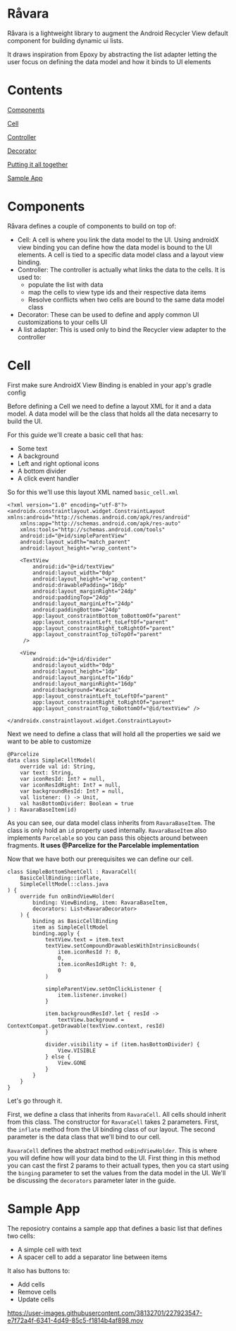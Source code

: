# Råvara

Råvara is a lightweight library to augment the Android Recycler View default component for building dynamic ui lists. 

It draws inspiration from Epoxy by abstracting the list adapter letting the user focus on defining the data model and how it binds to UI elements

# Contents
[Components](#Components)

[Cell](#Cell)

[Controller](#Controller)

[Decorator](#Decorator)

[Putting it all together](#Putting-it-all-together)

[Sample App](#Sample-App)


# Components

Råvara defines a couple of components to build on top of:

- Cell: A cell is where you link the data model to the UI. Using androidX view binding you can define how the data model is bound to the UI elements.
A cell is tied to a specific data model class and a layout view binding.
- Controller: The controller is actually what links the data to the cells. 
It is used to:
  - populate the list with data
  - map the cells to view type ids and their respective data items
  - Resolve conflicts when two cells are bound to the same data model class
- Decorator: These can be used to define and apply common UI customizations to your cells UI
- A list adapter: This is used only to bind the Recycler view adapter to the controller

# Cell

First make sure AndroidX View Binding is enabled in your app's gradle config

Before defining a Cell we need to define a layout XML for it and a data model.
A data model will be the class that holds all the data necesarry to build the UI.

For this guide we'll create a basic cell that has:
- Some text
- A background
- Left and right optional icons
- A bottom divider
- A click event handler

So for this we'll use this layout XML named `basic_cell.xml`

```
<?xml version="1.0" encoding="utf-8"?>
<androidx.constraintlayout.widget.ConstraintLayout xmlns:android="http://schemas.android.com/apk/res/android"
    xmlns:app="http://schemas.android.com/apk/res-auto"
    xmlns:tools="http://schemas.android.com/tools"
    android:id="@+id/simpleParentView"
    android:layout_width="match_parent"
    android:layout_height="wrap_content">

    <TextView
        android:id="@+id/textView"
        android:layout_width="0dp"
        android:layout_height="wrap_content"
        android:drawablePadding="16dp"
        android:layout_marginRight="24dp"
        android:paddingTop="24dp"
        android:layout_marginLeft="24dp"
        android:paddingBottom="24dp"
        app:layout_constraintBottom_toBottomOf="parent"
        app:layout_constraintLeft_toLeftOf="parent"
        app:layout_constraintRight_toRightOf="parent"
        app:layout_constraintTop_toTopOf="parent"
     />

    <View
        android:id="@+id/divider"
        android:layout_width="0dp"
        android:layout_height="1dp"
        android:layout_marginLeft="16dp"
        android:layout_marginRight="16dp"
        android:background="#acacac"
        app:layout_constraintLeft_toLeftOf="parent"
        app:layout_constraintRight_toRightOf="parent"
        app:layout_constraintTop_toBottomOf="@id/textView" />

</androidx.constraintlayout.widget.ConstraintLayout>
```
Next we need to define a class that will hold all the properties we said we want to be able to customize

```
@Parcelize
data class SimpleCelltModel(
    override val id: String,
    var text: String,
    var iconResId: Int? = null,
    var iconResIdRight: Int? = null,
    var backgroundResId: Int? = null,
    val listener: () -> Unit,
    val hasBottomDivider: Boolean = true
) : RavaraBaseItem(id)
```
As you can see, our data model class inherits from `RavaraBaseItem`. The class is only hold an `id` property used internally. `RavaraBaseItem` also implements `Parcelable` so you can pass this objects around between fragments. **It uses @Parcelize for the Parcelable implementation**

Now that we have both our prerequisites we can define our cell.

``` 
class SimpleBottomSheetCell : RavaraCell(
    BasicCellBinding::inflate,
    SimpleCelltModel::class.java
) {
    override fun onBindViewHolder(
        binding: ViewBinding, item: RavaraBaseItem,
        decorators: List<RavaraDecorator>
    ) {
        binding as BasicCellBinding
        item as SimpleCelltModel
        binding.apply {
            textView.text = item.text
            textView.setCompoundDrawablesWithIntrinsicBounds(
                item.iconResId ?: 0,
                0,
                item.iconResIdRight ?: 0,
                0
            )

            simpleParentView.setOnClickListener {
                item.listener.invoke()
            }

            item.backgroundResId?.let { resId ->
                textView.background = ContextCompat.getDrawable(textView.context, resId)
            }

            divider.visibility = if (item.hasBottomDivider) {
                View.VISIBLE
            } else {
                View.GONE
            }
        }
    }
}

```

Let's go through it.

First, we define a class that inherits from `RavaraCell`. All cells should inherit from this class. 
The constructor for `RavaraCell` takes 2 parameters. First, the `inflate` method from the UI binding class of our layout. The second parameter is the data class that we'll bind to our cell.

`RavaraCell` defines the abstract method `onBindViewHolder`. This is where you will define how will your data bind to the UI. First thing in this method you can cast the first 2 params to their actuall types, then you ca start using the `binging` parameter to set the values from the data model in the UI. We'll be discussing the `decorators` parameter later in the guide.

# Sample App

The reposiotry contains a sample app that defines a basic list that defines two cells:
- A simple cell with text
- A spacer cell to add a separator line between items

It also has buttons to:
- Add cells
- Remove cells
- Update cells

https://user-images.githubusercontent.com/38132701/227923547-e7f72a4f-6341-4d49-85c5-f1814b4af898.mov

